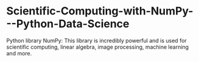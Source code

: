 # Scientific-Computing-with-NumPy---Python-Data-Science
Python library NumPy: This library is incredibly powerful and is used for scientific computing, linear algebra, image processing, machine learning and more.
